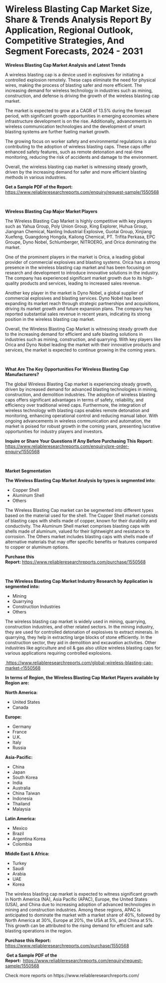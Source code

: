 <p><h1>Wireless Blasting Cap Market Size, Share & Trends Analysis Report By Application, Regional Outlook, Competitive Strategies, And Segment Forecasts, 2024 - 2031</h1></p><p><strong>Wireless Blasting Cap Market Analysis and Latest Trends</strong></p>
<p><p>A wireless blasting cap is a device used in explosives for initiating a controlled explosion remotely. These caps eliminate the need for physical wires, making the process of blasting safer and more efficient. The increasing demand for wireless technology in industries such as mining, construction, and defense is driving the growth of the wireless blasting cap market.</p><p>The market is expected to grow at a CAGR of 13.5% during the forecast period, with significant growth opportunities in emerging economies where infrastructure development is on the rise. Additionally, advancements in wireless communication technologies and the development of smart blasting systems are further fueling market growth.</p><p>The growing focus on worker safety and environmental regulations is also contributing to the adoption of wireless blasting caps. These caps offer enhanced safety features, such as remote detonation and real-time monitoring, reducing the risk of accidents and damage to the environment.</p><p>Overall, the wireless blasting cap market is witnessing steady growth, driven by the increasing demand for safer and more efficient blasting methods in various industries.</p></p>
<p><strong>Get a Sample PDF of the Report:&nbsp;</strong> <a href="https://www.reliableresearchreports.com/enquiry/request-sample/1550568">https://www.reliableresearchreports.com/enquiry/request-sample/1550568</a></p>
<p>&nbsp;</p>
<p><strong>Wireless Blasting Cap Major Market Players</strong></p>
<p><p>The Wireless Blasting Cap Market is highly competitive with key players such as Yahua Group, Poly Union Group, King Explorer, Huhua Group, Jiangnan Chemical, Nanling Industrial Explosive, Guotai Group, Xinjiang Xuefeng, Guangdong Hongda, Kailong Chemical, PT. Trifita Perkasa, EPC Groupe, Dyno Nobel, Schlumberger, NITROERG, and Orica dominating the market.</p><p>One of the prominent players in the market is Orica, a leading global provider of commercial explosives and blasting systems. Orica has a strong presence in the wireless blasting cap market and has been focusing on research and development to introduce innovative solutions in the industry. The company has experienced significant market growth due to its high-quality products and services, leading to increased sales revenue.</p><p>Another key player in the market is Dyno Nobel, a global supplier of commercial explosives and blasting services. Dyno Nobel has been expanding its market reach through strategic partnerships and acquisitions, driving its market growth and future expansion plans. The company has reported substantial sales revenue in recent years, indicating its strong position in the wireless blasting cap market.</p><p>Overall, the Wireless Blasting Cap Market is witnessing steady growth due to the increasing demand for efficient and safe blasting solutions in industries such as mining, construction, and quarrying. With key players like Orica and Dyno Nobel leading the market with their innovative products and services, the market is expected to continue growing in the coming years.</p></p>
<p>&nbsp;</p>
<p><strong>What Are The Key Opportunities For Wireless Blasting Cap Manufacturers?</strong></p>
<p><p>The global Wireless Blasting Cap market is experiencing steady growth, driven by increased demand for advanced blasting technologies in mining, construction, and demolition industries. The adoption of wireless blasting caps offers significant advantages in terms of safety, reliability, and efficiency over traditional wired caps. Furthermore, the integration of wireless technology with blasting caps enables remote detonation and monitoring, enhancing operational control and reducing manual labor. With ongoing advancements in wireless communication and automation, the market is poised for robust growth in the coming years, presenting lucrative opportunities for industry players and investors.</p></p>
<p><strong>Inquire or Share Your Questions If Any Before Purchasing This Report:</strong> <a href="https://www.reliableresearchreports.com/enquiry/pre-order-enquiry/1550568">https://www.reliableresearchreports.com/enquiry/pre-order-enquiry/1550568</a></p>
<p>&nbsp;</p>
<p><strong>Market Segmentation</strong></p>
<p><strong>The Wireless Blasting Cap Market Analysis by types is segmented into:</strong></p>
<p><ul><li>Copper Shell</li><li>Aluminum Shell</li><li>Others</li></ul></p>
<p><p>The Wireless Blasting Cap market can be segmented into different types based on the material used for the shell. The Copper Shell market consists of blasting caps with shells made of copper, known for their durability and conductivity. The Aluminum Shell market comprises blasting caps with shells made of aluminum, valued for their lightweight and resistance to corrosion. The Others market includes blasting caps with shells made of alternative materials that may offer specific benefits or features compared to copper or aluminum options.</p></p>
<p><strong>Purchase this Report:&nbsp;</strong><a href="https://www.reliableresearchreports.com/purchase/1550568">https://www.reliableresearchreports.com/purchase/1550568</a></p>
<p>&nbsp;</p>
<p><strong>The Wireless Blasting Cap Market Industry Research by Application is segmented into:</strong></p>
<p><ul><li>Mining</li><li>Quarrying</li><li>Construction Industries</li><li>Others</li></ul></p>
<p><p>The wireless blasting cap market is widely used in mining, quarrying, construction industries, and other related sectors. In the mining industry, they are used for controlled detonation of explosives to extract minerals. In quarrying, they help in extracting large blocks of stone efficiently. In the construction sector, they aid in demolition and excavation activities. Other industries like agriculture and oil & gas also utilize wireless blasting caps for various applications requiring controlled explosions.</p></p>
<p><a href="https://www.reliableresearchreports.com/global-wireless-blasting-cap-market-r1550568">&nbsp;https://www.reliableresearchreports.com/global-wireless-blasting-cap-market-r1550568</a></p>
<p><strong>In terms of Region, the Wireless Blasting Cap Market Players available by Region are:</strong></p>
<p>
    <p> <strong> North America: </strong>
        <ul>
            <li>United States</li>
            <li>Canada</li>
        </ul>
        </p> 
    <p> <strong> Europe: </strong>
        <ul>
            <li>Germany</li>
            <li>France</li>
            <li>U.K.</li>
            <li>Italy</li>
            <li>Russia</li>
        </ul>
        </p> 
    <p> <strong> Asia-Pacific: </strong>
        <ul>
            <li>China</li>
            <li>Japan</li>
            <li>South Korea</li>
            <li>India</li>
            <li>Australia</li>
            <li>China Taiwan</li>
            <li>Indonesia</li>
            <li>Thailand</li>
            <li>Malaysia</li>
        </ul>
        </p> 
    <p> <strong> Latin America: </strong>
        <ul>
            <li>Mexico</li>
            <li>Brazil</li>
            <li>Argentina Korea</li>
            <li>Colombia</li>
        </ul>
        </p> 
    <p> <strong> Middle East & Africa: </strong>
        <ul>
            <li>Turkey</li>
            <li>Saudi</li>
            <li>Arabia</li>
            <li>UAE</li>
            <li>Korea</li>
        </ul>
    </p>
    </p>
<p><p>The wireless blasting cap market is expected to witness significant growth in North America (NA), Asia Pacific (APAC), Europe, the United States (USA), and China due to increasing adoption of advanced technologies in mining and construction industries. Among these regions, APAC is anticipated to dominate the market with a market share of 40%, followed by North America at 30%, Europe at 20%, the USA at 5%, and China at 5%. This growth can be attributed to the rising demand for efficient and safe blasting operations in the region.</p></p>
<p><strong>Purchase this Report: </strong><a href="https://www.reliableresearchreports.com/purchase/1550568">https://www.reliableresearchreports.com/purchase/1550568</a></p>
<p>&nbsp;<strong>Get a Sample PDF of the Report:&nbsp;&nbsp;</strong><a href="https://www.reliableresearchreports.com/enquiry/request-sample/1550568">https://www.reliableresearchreports.com/enquiry/request-sample/1550568</a></p>
<p><strong></strong></p>
<p>Check more reports on https://www.reliableresearchreports.com/</p>